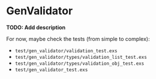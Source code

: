 # GenValidator

**TODO: Add description**

For now, maybe check the tests (from simple to complex):

- `test/gen_validator/validation_test.exs`
- `test/gen_validator/types/validation_list_test.exs`
- `test/gen_validator/types/validation_obj_test.exs`
- `test/gen_validator_test.exs`
